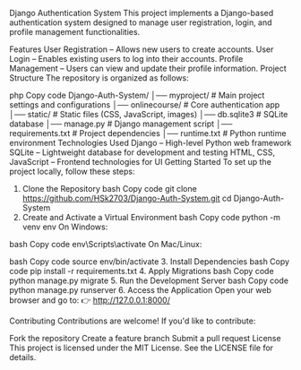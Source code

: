 Django Authentication System
This project implements a Django-based authentication system designed to manage user registration, login, and profile management functionalities.

Features
User Registration – Allows new users to create accounts.
User Login – Enables existing users to log into their accounts.
Profile Management – Users can view and update their profile information.
Project Structure
The repository is organized as follows:

php
Copy code
Django-Auth-System/
│── myproject/          # Main project settings and configurations
│── onlinecourse/       # Core authentication app
│── static/             # Static files (CSS, JavaScript, images)
│── db.sqlite3          # SQLite database
│── manage.py           # Django management script
│── requirements.txt    # Project dependencies
│── runtime.txt         # Python runtime environment
Technologies Used
Django – High-level Python web framework
SQLite – Lightweight database for development and testing
HTML, CSS, JavaScript – Frontend technologies for UI
Getting Started
To set up the project locally, follow these steps:

1. Clone the Repository
bash
Copy code
git clone https://github.com/HSk2703/Django-Auth-System.git
cd Django-Auth-System
2. Create and Activate a Virtual Environment
bash
Copy code
python -m venv env
On Windows:

bash
Copy code
env\Scripts\activate
On Mac/Linux:

bash
Copy code
source env/bin/activate
3. Install Dependencies
bash
Copy code
pip install -r requirements.txt
4. Apply Migrations
bash
Copy code
python manage.py migrate
5. Run the Development Server
bash
Copy code
python manage.py runserver
6. Access the Application
Open your web browser and go to:
👉 http://127.0.0.1:8000/

Contributing
Contributions are welcome! If you'd like to contribute:

Fork the repository
Create a feature branch
Submit a pull request
License
This project is licensed under the MIT License. See the LICENSE file for details.

